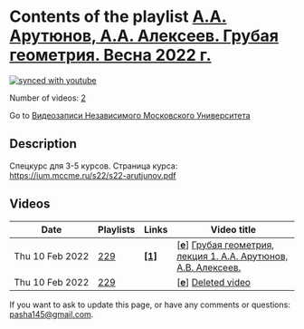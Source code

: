 # Contents of the playlist [А.А. Арутюнов, А.А. Алексеев. Грубая геометрия. Весна 2022 г.](https://www.youtube.com/playlist?list=PLp9ABVh6_x4E3eaU2Nj57F3AdOH85qszT)

[![synced with youtube](https://img.shields.io/github/last-commit/mathphysschool/mathphysschool.github.io/autoupdate1?label=synced%20with%20youtube)](https://github.com/mathphysschool/mathphysschool.github.io/commits/autoupdate1)

Number of videos: [2](#videos)

Go to [Видеозаписи Независимого Московского Университета](../README.md)

## Description

Спецкурс для 3-5 курсов.
Страница курса:
<https://ium.mccme.ru/s22/s22-arutjunov.pdf>

## Videos

|Date|Playlists|Links|Video title|
|---|---|---|---|
| Thu&nbsp;10&nbsp;Feb&nbsp;2022 | [229](../playlists/229 "А.А. Арутюнов, А.А. Алексеев. Грубая геометрия. Весна 2022 г.") | [**[1]**](https://ium.mccme.ru/s22/s22-Arutjunov.html) | [[**e**](https://studio.youtube.com/video/ivjWEXbpWIU/edit "Edit")] [Грубая геометрия, лекция 1. А.А. Арутюнов, А.В. Алексеев.](https://www.youtube.com/watch?v=ivjWEXbpWIU&list=PLp9ABVh6_x4E3eaU2Nj57F3AdOH85qszT "Спецкурс для 3-5 курсов. &#013;Страница курса:&#013;https://ium.mccme.ru/s22/s22-Arutjunov.html") |
| Thu&nbsp;10&nbsp;Feb&nbsp;2022 | [229](../playlists/229 "А.А. Арутюнов, А.А. Алексеев. Грубая геометрия. Весна 2022 г.") |  | [[**e**](https://studio.youtube.com/video/cT0NdMY_GVE/edit "Edit")] [Deleted video](https://www.youtube.com/watch?v=cT0NdMY_GVE&list=PLp9ABVh6_x4E3eaU2Nj57F3AdOH85qszT "This video is unavailable.") |


 If you want to ask to update this page, or have any comments or questions: <pasha145@gmail.com>.